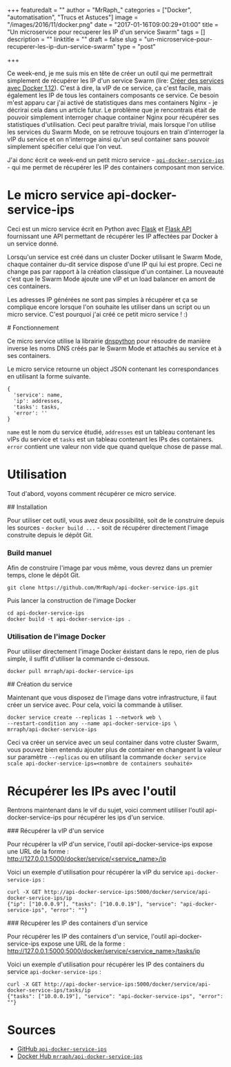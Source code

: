 +++
featuredalt = ""
author = "MrRaph_"
categories = ["Docker", "automatisation", "Trucs et Astuces"]
image = "/images/2016/11/docker.png"
date = "2017-01-16T09:00:29+01:00"
title = "Un microservice pour recuperer les IP d'un service Swarm"
tags = []
description = ""
linktitle = ""
draft = false
slug = "un-microservice-pour-recuperer-les-ip-dun-service-swarm"
type = "post"

+++

Ce week-end, je me suis mis en tête de créer un outil qui me permettrait simplement de récupérer les IP d'un service Swarm (lire: [Créer des services avec Docker 1.12](	
https://techan.fr/creer-des-services-avec-docker-1-12/)). C'est à dire, la vIP de ce service, ça c'est facile, mais également les IP de tous les containers composants ce service. Ce besoin m'est apparu car j'ai activé de statistiques dans mes containers Nginx - je décrirai cela dans un article futur. Le problème que je rencontrais était de pouvoir simplement interroger chaque container Nginx pour récupérer ses statistiques d'utilisation. Ceci peut paraître trivial, mais lorsque l'on utilise les services du Swarm Mode, on se retrouve toujours en train d'interroger la vIP du service et on n'interroge ainsi qu'un seul container sans pouvoir simplement spécifier celui que l'on veut.

J'ai donc écrit ce week-end un petit micro service - [`api-docker-service-ips`](https://github.com/MrRaph/api-docker-service-ips) - qui me permet de récupérer les IP des containers composant mon service.

# Le micro service api-docker-service-ips

Ceci est un micro service écrit en Python avec [Flask](http://flask.pocoo.org/) et [Flask API](http://www.flaskapi.org/) fournissant une API permettant de récupérer les IP affectées par Docker à un service donné.

Lorsqu'un service est créé dans un cluster Docker utilisant le Swarm Mode, chaque container du-dit service dispose d'une IP qui lui est propre. Ceci ne change pas par rapport à la création classique d'un container. La nouveauté c'est que le Swarm Mode ajoute une vIP et un load balancer en amont de ces containers.

Les adresses IP générées ne sont pas simples à récupérer et ça se complique encore lorsque l'on souhaite les utiliser dans un script ou un micro service. C'est pourquoi j'ai créé ce petit micro service ! :)

# Fonctionnement

Ce micro service utilise la librairie [dnspython](http://www.dnspython.org/) pour résoudre de manière inverse les noms DNS créés par le Swarm Mode et attachés au service et à ses containers.

Le micro service retourne un object JSON contenant les correspondances en utilisant la forme suivante.

    {
      'service': name,
      'ip': addresses,
      'tasks': tasks,
      'error': ''
    }

`name` est le nom du service étudié, `addresses` est un tableau contenant les vIPs du service et `tasks` est un tableau contenant les IPs des containers. `error` contient une valeur non vide que quand quelque chose de passe mal.

# Utilisation

Tout d'abord, voyons comment récupérer ce micro service.

## Installation

Pour utiliser cet outil, vous avez deux possibilité, soit de le construire depuis les sources - `docker build ...` - soit de récupérer directement l'image construite depuis le dépôt Git.

### Build manuel

Afin de construire l'image par vous même, vous devrez dans un premier temps, clone le dépôt Git.

    git clone https://github.com/MrRaph/api-docker-service-ips.git

Puis lancer la construction de l'image Docker

    cd api-docker-service-ips
    docker build -t api-docker-service-ips .

### Utilisation de l'image Docker

Pour utiliser directement l'image Docker éxistant dans le repo, rien de plus simple, il suffit d'utiliser la commande ci-dessous.

    docker pull mrraph/api-docker-service-ips

## Création du service

Maintenant que vous disposez de l'image dans votre infrastructure, il faut créer un service avec. Pour cela, voici la commande à utiliser.

    docker service create --replicas 1 --network web \
    --restart-condition any --name api-docker-service-ips \
    mrraph/api-docker-service-ips

Ceci va créer un service avec un seul container dans votre cluster Swarm, vous pouvez bien entendu ajouter plus de container en changeant la valeur sur paramètre `--replicas` ou en utilisant la commande `docker service scale api-docker-service-ips=<nombre de containers souhaité>`

# Récupérer les IPs avec l'outil

Rentrons maintenant dans le vif du sujet, voici comment utiliser l'outil api-docker-service-ips pour récupérer les ips d'un service.

### Récupérer la vIP d'un service

Pour récupérer la vIP d'un service, l'outil api-docker-service-ips expose une URL de la forme : [http://127.0.0.1:5000/docker/service/<service_name>/ip](http://127.0.0.1:5000/docker/service/<service_name>/ip)

Voici un exemple d'utilisation pour récupérer la vIP du service `api-docker-service-ips` :

    curl -X GET http://api-docker-service-ips:5000/docker/service/api-docker-service-ips/ip
    {"ip": ["10.0.0.9"], "tasks": ["10.0.0.19"], "service": "api-docker-service-ips", "error": ""}

### Récupérer les IP des containers d'un service

Pour récupérer les IP des containers d'un service, l'outil api-docker-service-ips expose une URL de la forme : [http://127.0.0.1:5000:5000/docker/service/<service_name>/tasks/ip](http://127.0.0.1:5000/docker/service/<service_name>/tasks/ip)

Voici un exemple d'utilisation pour récupérer les IP des containers du service `api-docker-service-ips` :

    curl -X GET http://api-docker-service-ips:5000/docker/service/api-docker-service-ips/tasks/ip
    {"tasks": ["10.0.0.19"], "service": "api-docker-service-ips", "error": ""}


# Sources

* [ GitHub `api-docker-service-ips`](https://github.com/MrRaph/api-docker-service-ips)
* [Docker Hub `mrraph/api-docker-service-ips`](https://hub.docker.com/r/mrraph/api-docker-service-ips/)
